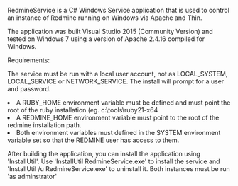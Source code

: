<p>RedmineService is a C# Windows Service application that is used to control an instance of Redmine running on Windows via Apache and Thin.</p>
<p>The application was built Visual Studio 2015 (Community Version) and tested on Windows 7 using a version of Apache 2.4.16 compiled for Windows.</p>
<p>Requirements:</p>
<p>The service must be run with a local user account, not as LOCAL_SYSTEM, LOCAL_SERVICE or NETWORK_SERVICE.  The install will prompt for a user and password.</p>
<li>A RUBY_HOME environment variable must be defined and must point the root of the ruby installation (eg. c:\tools\ruby21-x64</li>
<li>A REDMINE_HOME environment variable must point to the root of the redmine installation path.</li>
<li>Both environment variables must defined in the SYSTEM environment variable set so that the REDMINE user has access to them.</li>
<p>After building the application, you can install the application using 'InstallUtil'.  Use 'InstallUtil RedmineService.exe' to install the service and 'InstallUtil /u RedmineService.exe' to uninstall it.  Both instances must be run 'as adminstrator'</p>

